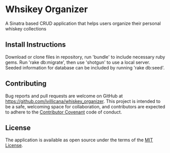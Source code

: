 # Whsikey Organizer
A Sinatra based CRUD application that helps users organize their personal whiskey collections

## Install Instructions
Download or clone files in repository, run 'bundle' to include necessary ruby gems. Run 'rake db:migrate', then use 'shotgun' to use a local server. Seeded information for database can be included by running 'rake db:seed'.

## Contributing

Bug reports and pull requests are welcome on GitHub at https://github.com/ivillicana/whiskey_organizer. This project is intended to be a safe, welcoming space for collaboration, and contributors are expected to adhere to the [Contributor Covenant](http://contributor-covenant.org) code of conduct.

## License

The application is available as open source under the terms of the [MIT License](https://opensource.org/licenses/MIT).
